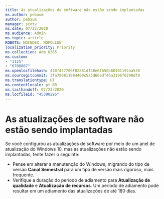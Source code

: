 ```yaml
---
title: As atualizações de software não estão sendo implantadas
ms.author: pebaum
author: pebaum
manager: scotv
ms.date: 07/23/2020
ms.audience: Admin
ms.topic: article
ROBOTS: NOINDEX, NOFOLLOW
localization_priority: Priority
ms.collection: Adm_O365
ms.custom:
- "1125"
- "6700007"
ms.openlocfilehash: 418f457700f02881df30e6f650a60101192aa538
ms.sourcegitcommit: 3fa780811984400c525d66edf46a3196f6290df0
ms.translationtype: HT
ms.contentlocale: pt-BR
ms.lasthandoff: 07/23/2020
ms.locfileid: "45390295"
---
```

# <a name="software-updates-are-not-being-deployed"></a>As atualizações de software não estão sendo implantadas

Se você configurou as atualizações de software por meio de um anel de atualização do Windows 10, mas as atualizações não estão sendo implantadas, tente fazer o seguinte:  

- Pense em alterar a manutenção do Windows, migrando do tipo de versão **Canal Semestral** para um tipo de versão mais rigoroso, mais frequente.
- Verifique a duração do período de adiamento para **Atualização de qualidade** e **Atualização de recursos**. Um período de adiamento pode resultar em um adiamento das atualizações de até 180 dias.